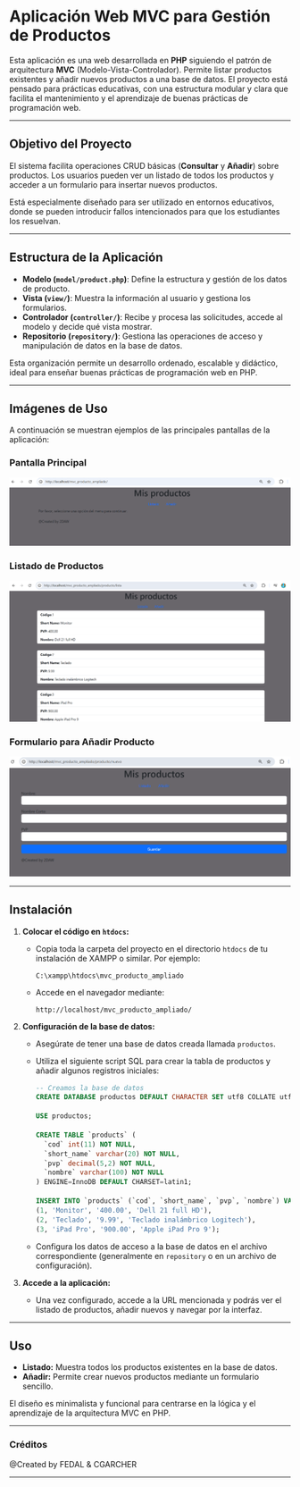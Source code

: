 # Aplicación Web MVC para Gestión de Productos

Esta aplicación es una web desarrollada en **PHP** siguiendo el patrón de arquitectura **MVC** (Modelo-Vista-Controlador). Permite listar productos existentes y añadir nuevos productos a una base de datos. El proyecto está pensado para prácticas educativas, con una estructura modular y clara que facilita el mantenimiento y el aprendizaje de buenas prácticas de programación web.

---

## Objetivo del Proyecto

El sistema facilita operaciones CRUD básicas (**Consultar** y **Añadir**) sobre productos. Los usuarios pueden ver un listado de todos los productos y acceder a un formulario para insertar nuevos productos.

Está especialmente diseñado para ser utilizado en entornos educativos, donde se pueden introducir fallos intencionados para que los estudiantes los resuelvan.

---

## Estructura de la Aplicación

- **Modelo (`model/product.php`)**: Define la estructura y gestión de los datos de producto.
- **Vista (`view/`)**: Muestra la información al usuario y gestiona los formularios.
- **Controlador (`controller/`)**: Recibe y procesa las solicitudes, accede al modelo y decide qué vista mostrar.
- **Repositorio (`repository/`)**: Gestiona las operaciones de acceso y manipulación de datos en la base de datos.

Esta organización permite un desarrollo ordenado, escalable y didáctico, ideal para enseñar buenas prácticas de programación web en PHP.

---

## Imágenes de Uso

A continuación se muestran ejemplos de las principales pantallas de la aplicación:

### Pantalla Principal
![image2](images/welcome_select.png)

### Listado de Productos
![image1](images/listado.png)

### Formulario para Añadir Producto
![image3](images/add_producto.png)

---

## Instalación

1. **Colocar el código en `htdocs`:**
   - Copia toda la carpeta del proyecto en el directorio `htdocs` de tu instalación de XAMPP o similar. Por ejemplo:  
     ```
     C:\xampp\htdocs\mvc_producto_ampliado
     ```
   - Accede en el navegador mediante:  
     ```
     http://localhost/mvc_producto_ampliado/
     ```

2. **Configuración de la base de datos:**
   - Asegúrate de tener una base de datos creada llamada `productos`.
   - Utiliza el siguiente script SQL para crear la tabla de productos y añadir algunos registros iniciales:

     ```sql
     -- Creamos la base de datos 
     CREATE DATABASE productos DEFAULT CHARACTER SET utf8 COLLATE utf8_spanish_ci;
      
     USE productos; 

     CREATE TABLE `products` (
       `cod` int(11) NOT NULL,
       `short_name` varchar(20) NOT NULL,
       `pvp` decimal(5,2) NOT NULL,
       `nombre` varchar(100) NOT NULL
     ) ENGINE=InnoDB DEFAULT CHARSET=latin1;

     INSERT INTO `products` (`cod`, `short_name`, `pvp`, `nombre`) VALUES
     (1, 'Monitor', '400.00', 'Dell 21 full HD'),
     (2, 'Teclado', '9.99', 'Teclado inalámbrico Logitech'),
     (3, 'iPad Pro', '900.00', 'Apple iPad Pro 9');
     ```
   - Configura los datos de acceso a la base de datos en el archivo correspondiente (generalmente en `repository` o en un archivo de configuración).

3. **Accede a la aplicación:**
   - Una vez configurado, accede a la URL mencionada y podrás ver el listado de productos, añadir nuevos y navegar por la interfaz.

---

## Uso

- **Listado:** Muestra todos los productos existentes en la base de datos.
- **Añadir:** Permite crear nuevos productos mediante un formulario sencillo.

El diseño es minimalista y funcional para centrarse en la lógica y el aprendizaje de la arquitectura MVC en PHP.

---

### Créditos

@Created by FEDAL & CGARCHER

---
